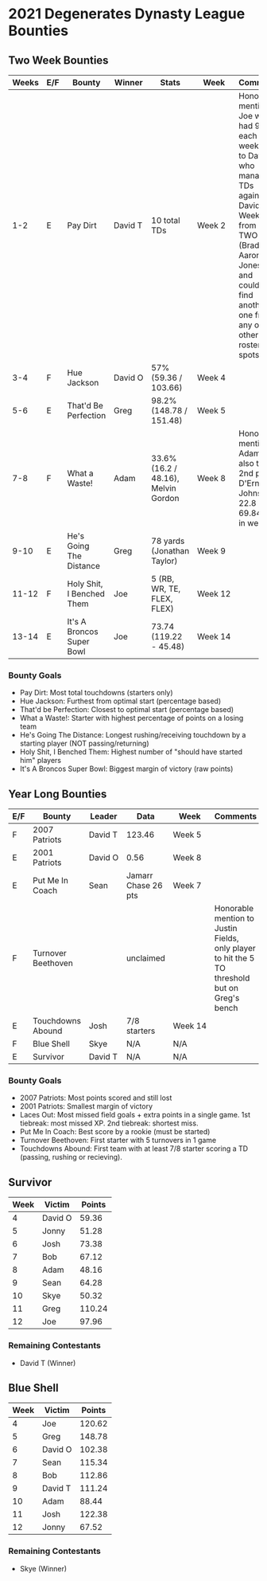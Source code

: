 # 2021 Degenerates Dynasty League Bounties

## Two Week Bounties

| Weeks | E/F | Bounty                    | Winner  | Stats                               | Week    | Comments                                                                                                                                                                                                                     |
| ----- | --- | ------------------------- | ------- | ----------------------------------- | ------- | ---------------------------------------------------------------------------------------------------------------------------------------------------------------------------------------------------------------------------- |
| 1-2   | E   | Pay Dirt                  | David T | 10 total TDs                        | Week 2  | Honorable mention to Joe who had 9TDs each week.  And to Dave O who managed 9 TDs against David T in Week 2, from only TWO guys (Brady 5, Aaron Jones 4) and couldn't find another one from any of the other 6 roster spots. |
| 3-4   | F   | Hue Jackson               | David&nbsp;O | 57% (59.36 / 103.66)                | Week 4  |                                                                                                                                                                                                                              |
| 5-6   | E   | That'd Be Perfection      | Greg    | 98.2% (148.78 / 151.48)             | Week 5  |                                                                                                                                                                                                                              |
| 7-8   | F   | What a Waste!             | Adam    | 33.6% (16.2 / 48.16), Melvin Gordon | Week 8  | Honorable mention to Adam who also took 2nd place, D'Ernest Johnson 22.8 / 69.84 pts in week 7                                                                                                                                         |
| 9-10  | E   | He's Going The Distance   | Greg    | 78 yards (Jonathan Taylor)          | Week 9  |                                                                                                                                                                                                                              |
| 11-12 | F   | Holy Shit, I Benched Them | Joe     | 5 (RB, WR, TE, FLEX, FLEX)          | Week&nbsp;12 |                                                                                                                                                                                                                              |
| 13-14 | E   | It's A Broncos Super Bowl | Joe     | 73.74 (119.22 - 45.48)              | Week 14 |                                                                                                                                                                                                                              |


### Bounty Goals

  - Pay Dirt: Most total touchdowns (starters only)
  - Hue Jackson: Furthest from optimal start (percentage based)
  - That'd be Perfection: Closest to optimal start (percentage based)
  - What a Waste!: Starter with highest percentage of points on a losing team
  - He's Going The Distance: Longest rushing/receiving touchdown by a starting player (NOT passing/returning)
  - Holy Shit, I Benched Them: Highest number of "should have started him" players
  - It's A Broncos Super Bowl: Biggest margin of victory (raw points)

## Year Long Bounties

| E/F | Bounty             | Leader  | Data                    | Week    | Comments                                                                                        |
|-----|--------------------|---------|-------------------------|---------|-------------------------------------------------------------------------------------------------|
| F   | 2007 Patriots      | David T | 123.46                  | Week 5  |                                                                                                 |
| E   | 2001 Patriots      | David&nbsp;O | 0.56                    | Week 8  |                                                                                                 |
| E   | Put Me In Coach    | Sean    | Jamarr Chase 26 pts     | Week 7  |                                                                                                 |
| F   | Turnover Beethoven |         | unclaimed               |         | Honorable mention to Justin Fields, only player to hit the 5 TO threshold but on Greg's bench   |
| E   | Touchdowns Abound  | Josh    | 7/8 starters            | Week&nbsp;14 |                                                                                                 |
| F   | Blue Shell         | Skye   | N/A                     | N/A     |                                                                                                 |
| E   | Survivor           | David T    | N/A                     | N/A     |                                                                                                 |


### Bounty Goals

  - 2007 Patriots: Most points scored and still lost
  - 2001 Patriots: Smallest margin of victory
  - Laces Out: Most missed field goals + extra points in a single game.  1st tiebreak: most missed XP.  2nd tiebreak: shortest miss.
  - Put Me In Coach: Best score by a rookie (must be started)
  - Turnover Beethoven: First starter with 5 turnovers in 1 game
  - Touchdowns Abound: First team with at least 7/8 starter scoring a TD (passing, rushing or recieving).

## Survivor

| Week | Victim  | Points |
| ---- | ------- | ------ |
| 4    | David O | 59.36  |
| 5    | Jonny   | 51.28  |
| 6    | Josh    | 73.38  |
| 7    | Bob     | 67.12  |
| 8    | Adam    | 48.16  |
| 9    | Sean    | 64.28  |
| 10   | Skye    | 50.32  |
| 11   | Greg    | 110.24 |
| 12   | Joe     | 97.96  |

### Remaining Contestants

  - David T (Winner)

## Blue Shell

| Week | Victim  | Points |
|------|---------|--------|
| 4    | Joe     | 120.62 |
| 5    | Greg    | 148.78 |
| 6    | David O | 102.38 |
| 7    | Sean    | 115.34 |
| 8    | Bob     | 112.86 |
| 9    | David T | 111.24 |
| 10   | Adam    | 88.44  |
| 11   | Josh    | 122.38 |
| 12   | Jonny   | 67.52  |

### Remaining Contestants

  - Skye (Winner)
